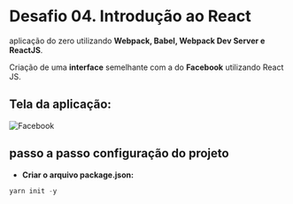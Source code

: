 # Desafio 04. Introdução ao React 

aplicação do zero utilizando **Webpack, Babel, Webpack Dev Server e ReactJS**.

Criação de uma **interface** semelhante com a do **Facebook** utilizando React JS.

## Tela da aplicação:

![Facebook](assets/facebook.png)

## passo a passo configuração do projeto

- **Criar o arquivo package.json:**
```js
yarn init -y
```




